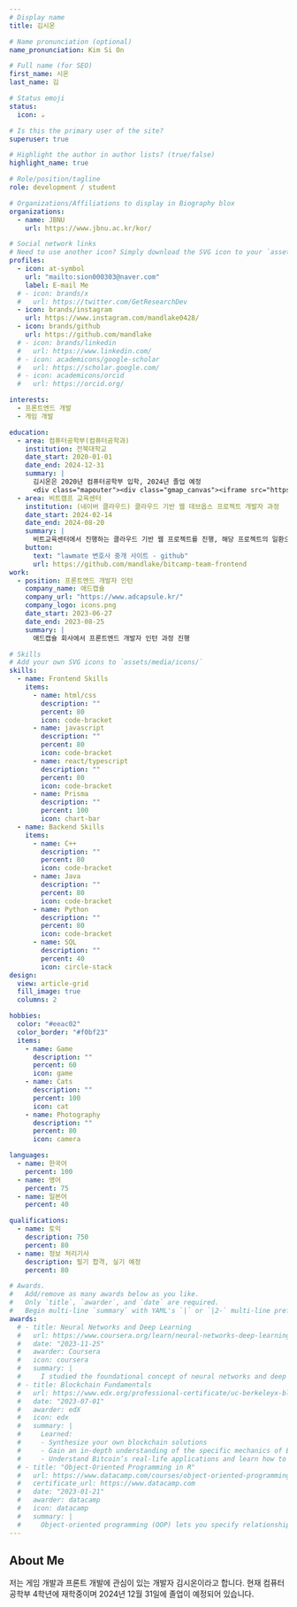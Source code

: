```yaml
---
# Display name
title: 김시온

# Name pronunciation (optional)
name_pronunciation: Kim Si On

# Full name (for SEO)
first_name: 시온
last_name: 김

# Status emoji
status:
  icon: ☕️

# Is this the primary user of the site?
superuser: true

# Highlight the author in author lists? (true/false)
highlight_name: true

# Role/position/tagline
role: development / student

# Organizations/Affiliations to display in Biography blox
organizations:
  - name: JBNU
    url: https://www.jbnu.ac.kr/kor/

# Social network links
# Need to use another icon? Simply download the SVG icon to your `assets/media/icons/` folder.
profiles:
  - icon: at-symbol
    url: "mailto:sion000303@naver.com"
    label: E-mail Me
  # - icon: brands/x
  #   url: https://twitter.com/GetResearchDev
  - icon: brands/instagram
    url: https://www.instagram.com/mandlake0428/
  - icon: brands/github
    url: https://github.com/mandlake
  # - icon: brands/linkedin
  #   url: https://www.linkedin.com/
  # - icon: academicons/google-scholar
  #   url: https://scholar.google.com/
  # - icon: academicons/orcid
  #   url: https://orcid.org/

interests:
  - 프론트엔드 개발
  - 게임 개발

education:
  - area: 컴퓨터공학부(컴퓨터공학과)
    institution: 전북대학교
    date_start: 2020-01-01
    date_end: 2024-12-31
    summary: |
      김시온은 2020년 컴퓨터공학부 입학, 2024년 졸업 예정
      <div class="mapouter"><div class="gmap_canvas"><iframe src="https://maps.google.com/maps?q=%EC%A0%84%EB%B6%81%EB%8C%80%ED%95%99%EA%B5%90%20%EC%83%88%EB%B9%9B%EA%B4%80&amp;t=&amp;z=18&amp;ie=UTF8&amp;iwloc=&amp;output=embed" frameborder="0" scrolling="no" style="width: 600px; height: 500px;"></iframe><style>.mapouter{display:table;}.gmap_canvas{overflow:hidden;position:relative;height:500px;width:600px;background:#fff;}</style><a href="https://fnfmods.net/vs-tricky/">fnf tricky</a><style>.gmap_canvas iframe{position:relative !important;z-index:2 !important;}.gmap_canvas a{color:#fff !important;position:absolute !important;top:0 !important;left:0 !important;z-index:0 !important;}</style></div></div>
  - area: 비트캠프 교육센터
    institution: (네이버 클라우드) 클라우드 기반 웹 데브옵스 프로젝트 개발자 과정
    date_start: 2024-02-14
    date_end: 2024-08-20
    summary: |
      비트교육센터에서 진행하는 클라우드 기반 웹 프로젝트를 진행, 해당 프로젝트의 일환으로 lawmate라는 ai를 이용한 변호사 중개 사이트 제작.
    button:
      text: "lawmate 변호사 중개 사이트 - github"
      url: https://github.com/mandlake/bitcamp-team-frontend
work:
  - position: 프론트엔드 개발자 인턴
    company_name: 애드캡슐
    company_url: "https://www.adcapsule.kr/"
    company_logo: icons.png
    date_start: 2023-06-27
    date_end: 2023-08-25
    summary: |
      애드캡슐 회사에서 프론트엔드 개발자 인턴 과정 진행

# Skills
# Add your own SVG icons to `assets/media/icons/`
skills:
  - name: Frontend Skills
    items:
      - name: html/css
        description: ""
        percent: 80
        icon: code-bracket
      - name: javascript
        description: ""
        percent: 80
        icon: code-bracket
      - name: react/typescript
        description: ""
        percent: 80
        icon: code-bracket
      - name: Prisma
        description: ""
        percent: 100
        icon: chart-bar
  - name: Backend Skills
    items:
      - name: C++
        description: ""
        percent: 80
        icon: code-bracket
      - name: Java
        description: ""
        percent: 80
        icon: code-bracket
      - name: Python
        description: ""
        percent: 80
        icon: code-bracket
      - name: SQL
        description: ""
        percent: 40
        icon: circle-stack
design:
  view: article-grid
  fill_image: true
  columns: 2

hobbies:
  color: "#eeac02"
  color_border: "#f0bf23"
  items:
    - name: Game
      description: ""
      percent: 60
      icon: game
    - name: Cats
      description: ""
      percent: 100
      icon: cat
    - name: Photography
      description: ""
      percent: 80
      icon: camera

languages:
  - name: 한국어
    percent: 100
  - name: 영어
    percent: 75
  - name: 일본어
    percent: 40

qualifications:
  - name: 토익
    description: 750
    percent: 80
  - name: 정보 처리기사
    description: 필기 합격, 실기 예정
    percent: 80

# Awards.
#   Add/remove as many awards below as you like.
#   Only `title`, `awarder`, and `date` are required.
#   Begin multi-line `summary` with YAML's `|` or `|2-` multi-line prefix and indent 2 spaces below.
awards:
  # - title: Neural Networks and Deep Learning
  #   url: https://www.coursera.org/learn/neural-networks-deep-learning
  #   date: "2023-11-25"
  #   awarder: Coursera
  #   icon: coursera
  #   summary: |
  #     I studied the foundational concept of neural networks and deep learning. By the end, I was familiar with the significant technological trends driving the rise of deep learning; build, train, and apply fully connected deep neural networks; implement efficient (vectorized) neural networks; identify key parameters in a neural network’s architecture; and apply deep learning to your own applications.
  # - title: Blockchain Fundamentals
  #   url: https://www.edx.org/professional-certificate/uc-berkeleyx-blockchain-fundamentals
  #   date: "2023-07-01"
  #   awarder: edX
  #   icon: edx
  #   summary: |
  #     Learned:
  #     - Synthesize your own blockchain solutions
  #     - Gain an in-depth understanding of the specific mechanics of Bitcoin
  #     - Understand Bitcoin’s real-life applications and learn how to attack and destroy Bitcoin, Ethereum, smart contracts and Dapps, and alternatives to Bitcoin’s Proof-of-Work consensus algorithm
  # - title: "Object-Oriented Programming in R"
  #   url: https://www.datacamp.com/courses/object-oriented-programming-with-s3-and-r6-in-r
  #   certificate_url: https://www.datacamp.com
  #   date: "2023-01-21"
  #   awarder: datacamp
  #   icon: datacamp
  #   summary: |
  #     Object-oriented programming (OOP) lets you specify relationships between functions and the objects that they can act on, helping you manage complexity in your code. This is an intermediate level course, providing an introduction to OOP, using the S3 and R6 systems. S3 is a great day-to-day R programming tool that simplifies some of the functions that you write. R6 is especially useful for industry-specific analyses, working with web APIs, and building GUIs.
---
```


## About Me

저는 게임 개발과 프론트 개발에 관심이 있는 개발자 김시온이라고 합니다. 현재 컴퓨터공학부 4학년에 재학중이며 2024년 12월 31일에 졸업이 예정되어 있습니다.

